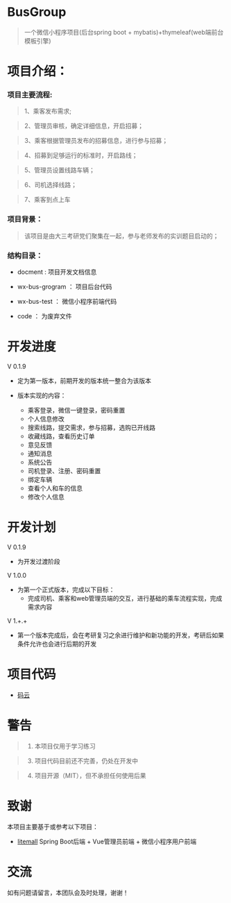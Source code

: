  BusGroup
===

>一个微信小程序项目(后台spring boot + mybatis)+thymeleaf(web端前台模板引擎)


项目介绍：
==


### 项目主要流程:

>1、乘客发布需求;

>2、管理员审核，确定详细信息，开启招募；

>3、乘客根据管理员发布的招募信息，进行参与招募；

>4、招募到足够运行的标准时，开启路线；

>5、管理员设置线路车辆；

>6、司机选择线路；

>7、乘客到点上车


### 项目背景：

>该项目是由大三考研党们聚集在一起，参与老师发布的实训题目启动的；


### 结构目录：

* docment : 项目开发文档信息

* wx-bus-grogram ： 项目后台代码

* wx-bus-test ： 微信小程序前端代码

* code ： 为废弃文件


开发进度
===


V 0.1.9
* 定为第一版本，前期开发的版本统一整合为该版本
* 版本实现的内容：
  
  * 乘客登录，微信一键登录，密码重置
  * 个人信息修改
  * 搜索线路，提交需求，参与招募，选购已开线路
  * 收藏线路，查看历史订单
  * 意见反馈
  * 通知消息
  * 系统公告
  * 司机登录、注册、密码重置
  * 绑定车辆
  * 查看个人和车的信息
  * 修改个人信息
  
  
  
开发计划
===


V 0.1.9 
* 为开发过渡阶段

V 1.0.0
* 为第一个正式版本，完成以下目标：
  * 完成司机、乘客和web管理员端的交互，进行基础的乘车流程实现，完成需求内容[](document/交付物/需求分析.docx)
  
V 1.+.+
* 第一个版本完成后，会在考研复习之余进行维护和新功能的开发，考研后如果条件允许也会进行后期的开发


项目代码
====

* [码云](https://gitee.com/gg914/BusGroup)


警告
==

> 1. 本项目仅用于学习练习

> 3. 项目代码目前还不完善，仍处在开发中

> 4. 项目开源（MIT），但不承担任何使用后果


致谢
===
本项目主要基于或参考以下项目：
* [litemall](https://github.com/linlinjava/litemall)
Spring Boot后端 + Vue管理员前端 + 微信小程序用户前端

交流
===
如有问题请留言，本团队会及时处理，谢谢！